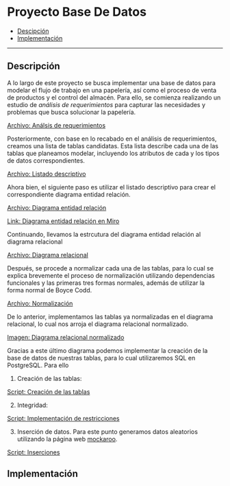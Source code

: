 # Proyecto Base De Datos

<ul>
  <li><a href="#Descripcion">Descipción</a></li>
  
  <li><a href="#Implementacion">Implementación</a></li>
</ul>

---
## Descripción <a id="Descripcion"></a>
A lo largo de este proyecto se busca implementar una base de datos para modelar
el flujo de trabajo en una papelería, así como el proceso de venta de productos 
y el control del almacén. Para ello, se comienza realizando un estudio de 
*análisis de requerimientos* para capturar las necesidades y problemas que busca solucionar
la papelería.

[Archivo: Análsis de requerimientos](Analisis_De_Requerimientos.pdf)

Posteriormente, con base en lo recabado en el análisis de requerimientos, creamos una lista 
de tablas candidatas. Esta lista describe cada una de las tablas que planeamos modelar, incluyendo los atributos de cada y los tipos de datos correspondientes.

[Archivo: Listado descriptivo](Listado_Descriptivo_Tablas.pdf)

Ahora bien, el siguiente paso es utilizar el listado descriptivo para crear el correspondiente
diagrama entidad relación.

[Archivo: Diagrama entidad relación](DiagramaEntidadRelacion/Diagrama_Entidad_Relacion.pdf)

[Link: Diagrama entidad relación en Miro](https://miro.com/app/board/o9J_lqlra88=/?share_link_id=144839627601)

Continuando, llevamos la estrcutura del diagrama entidad relación al diagrama relacional

[Archivo: Diagrama relacional](Diagrama_Relacional.pdf)

Después, se procede a normalizar cada una de las tablas, para lo cual se explica brevemente el proceso de normalización
utilizando dependencias funcionales y las primeras tres formas normales, además de utilizar la forma normal de Boyce Codd. 

[Archivo: Normalización](Normalizacion.pdf)

De lo anterior, implementamos las tablas ya normalizadas en el diagrama relacional, lo cual nos arroja el diagrama relacional
normalizado.

[Imagen: Diagrama relacional normalizado](Diagrama_Relacional_Normalizado.jpg)

Gracias a este último diagrama podemos implementar la creación de la base de datos de nuestras tablas, para lo cual
utilizaremos SQL en PostgreSQL. Para ello

1. Creación de las tablas:

  [Script: Creación de las tablas](Crea_Tablas.sql)

2. Integridad:

  [Script: Implementación de restricciones](Crea_Integridad.sql)

3. Inserción de datos. Para este punto generamos datos aleatorios utilizando la página web [mockaroo](https://www.mockaroo.com/).

  [Script: Inserciones](Inserciones.sql)

## Implementación <a id="Implementacion"></a>

